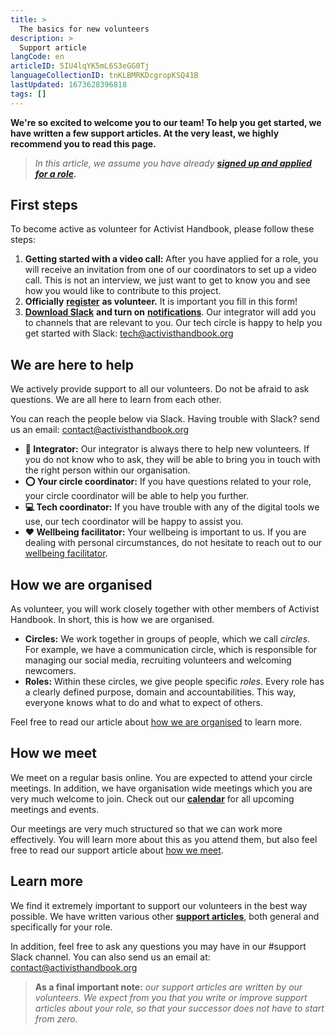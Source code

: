 ```yaml
---
title: >
  The basics for new volunteers
description: >
  Support article
langCode: en
articleID: 5IU4lqYK5mL6S3eGG0Tj
languageCollectionID: tnKLBMRKDcgropKSQ41B
lastUpdated: 1673628396818
tags: []
---
```


**We're so excited to welcome you to our team! To help you get started, we have written a few support articles. At the very least, we highly recommend you to read this page.**

> _In this article, we assume you have already_ [_**signed up and applied for a role**_](/join)_**.**_

## First steps

To become active as volunteer for Activist Handbook, please follow these steps:

1.  **Getting started with a video call:** After you have applied for a role, you will receive an invitation from one of our coordinators to set up a video call. This is not an interview, we just want to get to know you and see how you would like to contribute to this project.
2.  **Officially** [**register**](https://airtable.com/shrbfrxknihy8mYXe) **as volunteer.** It is important you fill in this form!
3.  [**Download Slack**](http://slack.com/download) **and turn on** [**notifications**](https://slack.com/intl/en-nl/help/articles/201355156-Configure-your-Slack-notifications). Our integrator will add you to channels that are relevant to you. Our tech circle is happy to help you get started with Slack: [tech@activisthandbook.org](tech@activisthandbook.org)

## We are here to help

We actively provide support to all our volunteers. Do not be afraid to ask questions. We are all here to learn from each other.

You can reach the people below via Slack. Having trouble with Slack? send us an email: [contact@activisthandbook.org](mailto:contact@activisthandbook.org)

-   **👋 Integrator:** Our integrator is always there to help new volunteers. If you do not know who to ask, they will be able to bring you in touch with the right person within our organisation.
-   **⭕️ Your circle coordinator:** If you have questions related to your role, your circle coordinator will be able to help you further.
-   **💻 Tech coordinator:** If you have trouble with any of the digital tools we use, our tech coordinator will be happy to assist you.
-   **❤️ Wellbeing facilitator:** Your wellbeing is important to us. If you are dealing with personal circumstances, do not hesitate to reach out to our [wellbeing facilitator](/support/wellbeing).

## How we are organised

As volunteer, you will work closely together with other members of Activist Handbook. In short, this is how we are organised.

-   **Circles:** We work together in groups of people, which we call _circles_. For example, we have a communication circle, which is responsible for managing our social media, recruiting volunteers and welcoming newcomers.
-   **Roles:** Within these circles, we give people specific _roles_. Every role has a clearly defined purpose, domain and accountabilities. This way, everyone knows what to do and what to expect of others.

Feel free to read our article about [how we are organised](/support/organisation) to learn more.

## **How we meet**

We meet on a regular basis online. You are expected to attend your circle meetings. In addition, we have organisation wide meetings which you are very much welcome to join. Check out our [**calendar**](https://calendar.google.com/calendar/u/0?cid=Y29udGFjdEBhY3RpdmlzdGhhbmRib29rLm9yZw) for all upcoming meetings and events.

Our meetings are very much structured so that we can work more effectively. You will learn more about this as you attend them, but also feel free to read our support article about [how we meet](/support/meetings).

## Learn more

We find it extremely important to support our volunteers in the best way possible. We have written various other [**support articles**](/support/website), both general and specifically for your role.

In addition, feel free to ask any questions you may have in our #support Slack channel. You can also send us an email at: [contact@activisthandbook.org](mailto:contact@activisthandbook.org)

> **As a final important note:** _our support articles are written by our volunteers. We expect from you that you write or improve support articles about your role, so that your successor does not have to start from zero._